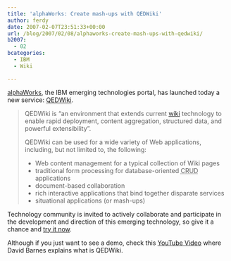```yaml
---
title: 'alphaWorks: Create mash-ups with QEDWiki'
author: ferdy
date: 2007-02-07T23:51:33+00:00
url: /blog/2007/02/08/alphaworks-create-mash-ups-with-qedwiki/
b2007:
  - 02
bcategories:
  - IBM
  - Wiki

---
```

[alphaWorks][1], the IBM emerging technologies portal, has launched today a new service: [QEDWiki][2].

> QEDWiki is &#8220;an environment that extends current [wiki][3] technology to enable rapid deployment, content aggregation, structured data, and powerful extensibility&#8221;.
> 
> QEDWiki can be used for a wide variety of Web applications, including, but not limited to, the following:
> 
>   * Web content management for a typical collection of Wiki pages
>   * traditional form processing for database-oriented <acronym title="Create/Read/Update/Delete">CRUD</acronym> applications
>   * document-based collaboration
>   * rich interactive applications that bind together disparate services
>   * situational applications (or mash-ups)

Technology community is invited to actively collaborate and participate in the development and direction of this emerging technology, so give it a chance and [try it now][4].

Although if you just want to see a demo, check this [YouTube Video][5] where David Barnes explains what is QEDWiki.

 [1]: http://www.alphaworks.ibm.com/
 [2]: http://services.alphaworks.ibm.com/qedwiki/
 [3]: http://en.wikipedia.org/wiki/Wiki
 [4]: http://services.alphaworks.ibm.com/qedwiki/tos.html
 [5]: http://www.youtube.com/watch?v=63qIq9t9Gqs